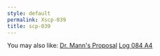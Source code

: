 ```yaml
---
style: default
permalink: Xscp-039
title: scp-039
---
```

You may also like:
[Dr. Mann's Proposal](http://scp-wiki.net/dr-manns-proposal)
[Log 084 A4](http://scp-wiki.net/log-084-a4)